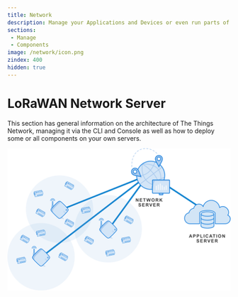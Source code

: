 ```yaml
---
title: Network
description: Manage your Applications and Devices or even run parts of the network on your own servers.
sections:
 - Manage
 - Components
image: /network/icon.png
zindex: 400
hidden: true
---
```


# LoRaWAN Network Server

This section has general information on the architecture of The Things Network, managing it via the CLI and Console as well as how to deploy some or all components on your own servers.

![Network Overview](overview.png)
